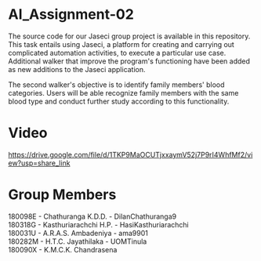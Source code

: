 # AI_Assignment-02
The source code for our Jaseci group project is available in this repository. This task entails using Jaseci, a platform for creating and carrying out complicated automation activities, to execute a particular use case.<br>
Additional walker that improve the program's functioning have been added as new additions to the Jaseci application.<br>

The second walker's objective is to identify family members' blood categories. Users will be able recognize family members with the same blood type and conduct further study according to this functionality.

# Video
https://drive.google.com/file/d/1TKP9MaOCUTjxxaymV52j7P9rI4WhfMf2/view?usp=share_link

# Group Members
180098E - Chathuranga K.D.D.      - DilanChathuranga9 <br>
180318G - Kasthuriarachchi H.P.   - HasiKasthuriarachchi <br>
180031U - A.R.A.S. Ambadeniya     - ama9901 <br>
180282M - H.T.C. Jayathilaka      - UOMTinula <br>
180090X - K.M.C.K. Chandrasena <br>
